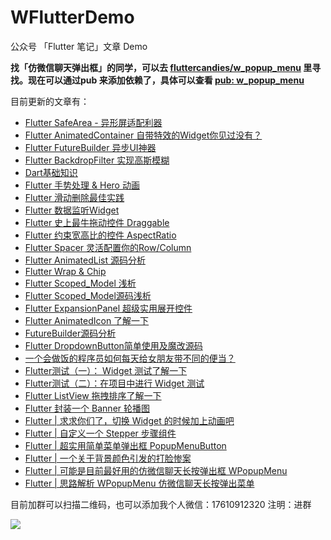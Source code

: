 # WFlutterDemo

公众号 「Flutter 笔记」文章 Demo

**找「仿微信聊天弹出框」的同学，可以去 [fluttercandies/w_popup_menu](https://github.com/fluttercandies/w_popup_menu) 里寻找。现在可以通过pub 来添加依赖了，具体可以查看 [pub: w_popup_menu](https://pub.dev/packages/w_popup_menu)**

目前更新的文章有：

- [Flutter SafeArea - 异形屏适配利器](https://github.com/wanglu1209/WFlutterDemo/blob/master/wx_demo_project/lib/safe_area_page.dart)
- [Flutter AnimatedContainer 自带特效的Widget你见过没有？](https://github.com/wanglu1209/WFlutterDemo/blob/master/wx_demo_project/lib/animated_container_page.dart)
- [Flutter FutureBuilder 异步UI神器](https://github.com/wanglu1209/WFlutterDemo/blob/master/wx_demo_project/lib/future_builder_page.dart)
- [Flutter BackdropFilter 实现高斯模糊](https://github.com/wanglu1209/WFlutterDemo/blob/master/wx_demo_project/lib/back_drop_filter_page.dart)
- [Dart基础知识](https://mp.weixin.qq.com/s/fSxWdvP7a5EfEEGsJPp7lA)
- [Flutter 手势处理 & Hero 动画](https://github.com/wanglu1209/WFlutterDemo/blob/master/wx_demo_project/lib/hero_page.dart)
- [Flutter 滑动删除最佳实践](https://github.com/wanglu1209/WFlutterDemo/blob/master/wx_demo_project/lib/dismissible_page.dart)
- [Flutter 数据监听Widget](https://github.com/wanglu1209/WFlutterDemo/blob/master/wx_demo_project/lib/valuelistenablebuilder_page.dart)
- [Flutter 史上最牛拖动控件 Draggable](https://github.com/wanglu1209/WFlutterDemo/blob/master/wx_demo_project/lib/draggable_page.dart)
- [Flutter 约束宽高比的控件 AspectRatio](https://github.com/wanglu1209/WFlutterDemo/blob/master/wx_demo_project/lib/aspect_ratio_page.dart)
- [Flutter Spacer 灵活配置你的Row/Column](https://github.com/wanglu1209/WFlutterDemo/blob/master/wx_demo_project/lib/spacer_page.dart)
- [Flutter AnimatedList 源码分析](https://mp.weixin.qq.com/s/l0t0faI1yM08RnmEKrVCFg)
- [Flutter Wrap & Chip](https://github.com/wanglu1209/WFlutterDemo/blob/master/wx_demo_project/lib/wrap_page.dart)
- [Flutter Scoped_Model 浅析](https://mp.weixin.qq.com/s/gE7KIWs2doL_NMKesqfGKQ)
- [Flutter Scoped_Model源码浅析](https://mp.weixin.qq.com/s/ZcslgIp-9WRJtAI9gxgx2Q)
- [Flutter ExpansionPanel 超级实用展开控件](https://github.com/wanglu1209/WFlutterDemo/blob/master/wx_demo_project/lib/expansion_panel_page.dart)
- [Flutter AnimatedIcon 了解一下](https://github.com/wanglu1209/WFlutterDemo/blob/master/wx_demo_project/lib/animated_icon_page.dart)
- [FutureBuilder源码分析](https://mp.weixin.qq.com/s/EO65E7ARq6HQcoTbYGwxOQ)
- [Flutter DropdownButton简单使用及魔改源码](https://github.com/wanglu1209/WFlutterDemo/blob/master/wx_demo_project/lib/drop_down_button_page.dart)
- [一个会做饭的程序员如何每天给女朋友带不同的便当？](https://mp.weixin.qq.com/s/Y_eBYYL6Y_5ABREu26vqew)
- [Flutter测试（一）： Widget 测试了解一下](https://github.com/wanglu1209/WFlutterDemo/blob/master/wx_demo_project/test/widget_test.dart)
- [Flutter测试（二）：在项目中进行 Widget 测试](https://github.com/wanglu1209/WFlutterDemo/blob/master/wx_demo_project/test/widget_test.dart)
- [Flutter ListView 拖拽排序了解一下](https://github.com/wanglu1209/WFlutterDemo/blob/master/wx_demo_project/lib/reorderable_list_view_page.dart)
- [Flutter 封装一个 Banner 轮播图](https://github.com/wanglu1209/WFlutterDemo/blob/master/wx_demo_project/lib/banner_page.dart)
- [Flutter | 求求你们了，切换 Widget 的时候加上动画吧](https://github.com/wanglu1209/WFlutterDemo/blob/master/wx_demo_project/lib/animated_switcher_page.dart)
- [Flutter | 自定义一个 Stepper 步骤组件](https://github.com/wanglu1209/WFlutterDemo/blob/master/wx_demo_project/lib/stepper_page.dart)
- [Flutter | 超实用简单菜单弹出框 PopupMenuButton](https://github.com/wanglu1209/WFlutterDemo/blob/master/wx_demo_project/lib/popup_menu_button_page.dart)
- [Flutter | 一个关于背景颜色引发的打脸惨案](https://mp.weixin.qq.com/s/hHLZvNrKgI_WaAa7XoN7Hg)
- [Flutter | 可能是目前最好用的仿微信聊天长按弹出框 WPopupMenu](https://github.com/wanglu1209/WFlutterDemo/blob/master/wx_demo_project/lib/widget_w_popup_menu.dart)
- [Flutter | 思路解析 WPopupMenu 仿微信聊天长按弹出菜单](https://mp.weixin.qq.com/s/BlaPVHr0nLhSxmiiL6yHWQ)

目前加群可以扫描二维码，也可以添加我个人微信：17610912320 注明：进群

![](http://pic.d3collection.cn/2019-08-12-032653.jpg)
